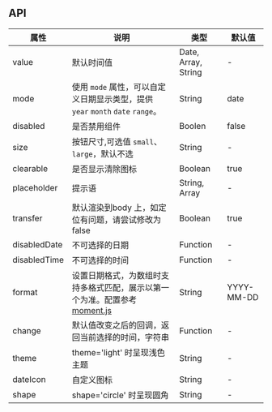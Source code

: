 ## API
| 属性         | 说明                                                                                               | 类型                | 默认值     |
| ------------ | -------------------------------------------------------------------------------------------------- | ------------------- | ---------- |
| value        | 默认时间值                                                                                         | Date, Array, String | -          |
| mode         | 使用 `mode` 属性，可以自定义日期显示类型，提供 `year` `month` `date` `range`。                     | String              | date       |
| disabled     | 是否禁用组件                                                                                       | Boolen              | false      |
| size         | 按钮尺寸,可选值 `small`、`large`，默认不选                                                         | String              | -          |
| clearable    | 是否显示清除图标                                                                                   | Boolean             | true       |
| placeholder  | 提示语                                                                                             | String, Array       | -          |
| transfer     | 默认渲染到body 上，如定位有问题，请尝试修改为 false                                                | Boolean             | true       |
| disabledDate | 不可选择的日期                                                                                     | Function            | -          |
| disabledTime | 不可选择的时间                                                                                     | Function            | -          |
| format       | 设置日期格式，为数组时支持多格式匹配，展示以第一个为准。配置参考 [moment.js](http://momentjs.com/) | String              | YYYY-MM-DD |
| change       | 默认值改变之后的回调，返回当前选择的时间，字符串                                                   | Function            | -          |
| theme        | theme='light' 时呈现浅色主题                                                                       | String              | -          |
| dateIcon     | 自定义图标                                                                                         | String              | -          |
| shape        | shape='circle' 时呈现圆角                                                                          | String              | -          |